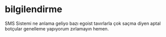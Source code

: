 # bilgilendirme
SMS Sistemi ne anlama geliyo bazı egoist tavırlarla çok saçma diyen aptal botçular genelleme yapıyorum zırlamayın hemen.
